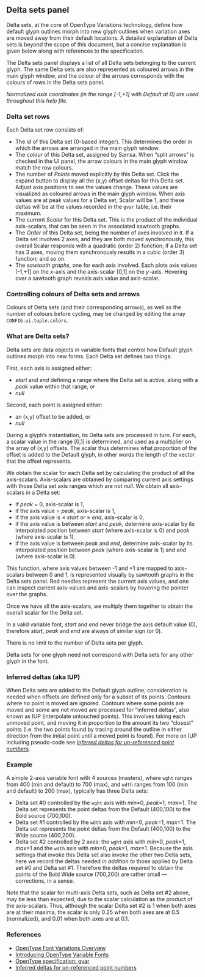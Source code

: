 ## Delta sets panel

Delta sets, at the core of OpenType Variations technology, define how default glyph outlines morph into new glyph outlines when variation axes are moved away from their default locations. A detailed explanation of Delta sets is beyond the scope of this document, but a concise explanation is given below along with references to the specification.

The Delta sets panel displays a list of all Delta sets belonging to the current glyph. The same Delta sets are also represented as coloured arrows in the main glyph window, and the colour of the arrows corresponds with the colours of rows in the Delta sets panel.

*Normalized axis coordinates (in the range [-1,+1] with Default at 0) are used throughout this help file.*

### Delta set rows

Each Delta set row consists of:

* The _id_ of this Delta set (0-based integer). This determines the order in which the arrows are arranged in the main glyph window.
* The _colour_ of this Delta set, assigned by Samsa. When “split arrows” is checked in the UI panel, the arrow colours in the main glyph window match the row colours.
* The number of _Points_ moved explicitly by this Delta set. Click the expand button to display all the (x,y) offset deltas for this Delta set. Adjust axis positions to see the values change. These values are visualized as coloured arrows in the main glyph window. When axis values are at peak values for a Delta set, Scalar will be 1, and these deltas will be at the values recorded in the `gvar` table, i.e. their maximum.
* The current _Scalar_ for this Delta set. This is the product of the individual axis-scalars, that can be seen in the associated sawtooth graphs.
* The _Order_ of this Delta set, being the number of axes involved in it. If a Delta set involves 2 axes, and they are both moved synchronously, this overall Scalar responds with a quadratic (order 2) function; if a Delta set has 3 axes, moving them synchronously results in a cubic (order 3) function; and so on.
* The _sawtooth graphs_, one for each axis involved. Each plots axis values [-1,+1] on the _x_-axis and the axis-scalar [0,1] on the _y_-axis. Hovering over a sawtooth graph reveals axis value and axis-scalar.

### Controlling colours of Delta sets and arrows

Colours of Delta sets (and their corresponding arrows), as well as the number of colours before cycling, may be changed by editing the array `CONFIG.ui.tuple.colors`.

### What are Delta sets?

Delta sets are data objects in variable fonts that control how Default glyph outlines morph into new forms. Each Delta set defines two things:

First, each axis is assigned either:

* _start_ and _end_ defining a range where the Delta set is active, along with a _peak_ value within that range, or
* _null_

Second, each point is assigned either:

* an (x,y) offset to be added, or
* _null_

During a glyph’s instantiation, its Delta sets are processed in turn. For each, a scalar value in the range [0,1] is determined, and used as a multiplier on the array of (x,y) offsets. The scalar thus determines what proportion of the offset is added to the Default glyph, in other words the length of the vector that the offset represents.

We obtain the scalar for each Delta set by calculating the product of all the axis-scalars. Axis-scalars are obtained by comparing current axis settings with those Delta set axis ranges which are not _null_. We obtain all axis-scalars in a Delta set:

* if _peak_ = 0, axis-scalar is 1,
* if the axis value = _peak_, axis-scalar is 1,
* if the axis value is ≤ _start_ or ≥ _end_, axis-scalar is 0,
* if the axis value is between _start_ and _peak_, determine axis-scalar by its interpolated position between _start_ (where axis-scalar is 0) and _peak_ (where axis-scalar is 1),
* if the axis value is between _peak_ and _end_, determine axis-scalar by its interpolated position between _peak_ (where axis-scalar is 1) and _end_ (where axis-scalar is 0).

This function, where axis values between -1 and +1 are mapped to axis-scalars between 0 and 1, is represented visually by sawtooth graphs in the Delta sets panel. Red needles represent the current axis values, and one can inspect current axis-values and axis-scalars by hovering the pointer over the graphs.

Once we have all the axis-scalars, we multiply them together to obtain the overall scalar for the Delta set.

In a valid variable font, _start_ and _end_ never bridge the axis default value (0), therefore _start_, _peak_ and _end_ are always of similar sign (or 0).

There is no limit to the number of Delta sets per glyph.

Delta sets for one glyph need not correspond with Delta sets for any other glyph in the font.

### Inferred deltas (aka IUP)

When Delta sets are added to the Default glyph outline, consideration is needed when offsets are defined only for a subset of its points. Contours where no point is moved are ignored. Contours where some points are moved and some are not moved are processed for “inferred deltas”, also known as IUP (interpolate untouched points). This involves taking each unmoved point, and moving it in proportion to the amount its two “closest” points (i.e. the two points found by tracing around the outline in either direction from the initial point until a moved point is found). For more on IUP including pseudo-code see [_Inferred deltas for un-referenced point numbers_](https://docs.microsoft.com/en-us/typography/opentype/spec/gvar#inferred-deltas-for-un-referenced-point-numbers).

### Example

A simple 2-axis variable font with 4 sources (masters), where `wght` ranges from 400 (min and default) to 700 (max), and `wdth` ranges from 100 (min and default) to 200 (max), typically has three Delta sets:

* Delta set #0 controlled by the `wght` axis with _min_=0, _peak_=1, _max_=1. The Delta set represents the point deltas from the Default (400,100) to the Bold source (700,100).
* Delta set #1 controlled by the `wdth` axis with _min_=0, _peak_=1, _max_=1. The Delta set represents the point deltas from the Default (400,100) to the Wide source (400,200).
* Delta set #2 controlled by 2 axes: the `wght` axis with _min_=0, _peak_=1, _max_=1 and the `wdth` axis with _min_=0, _peak_=1, _max_=1. Because the axis settings that invoke this Delta set also invoke the other two Delta sets, here we record the deltas needed _in addition to_ those applied by Delta set #0 and Delta set #1. Therefore the deltas required to obtain the points of the Bold Wide source (700,200) are rather small — corrections, in a sense.

Note that the scalar for multi-axis Delta sets, such as Delta set #2 above, may be less than expected, due to the scalar calculation as the product of the axis-scalars. Thus, although the scalar Delta set #2 is 1 when both axes are at their maxima, the scalar is only 0.25 when both axes are at 0.5 (normalized), and 0.01 when both axes are at 0.1.

### References

* [OpenType Font Variations Overview](https://docs.microsoft.com/en-us/typography/opentype/spec/otvaroverview)
* [Introducing OpenType Variable Fonts](https://medium.com/variable-fonts/https-medium-com-tiro-introducing-opentype-variable-fonts-12ba6cd2369)
* [OpenType specification: gvar](https://docs.microsoft.com/en-us/typography/opentype/spec/gvar)
* [Inferred deltas for un-referenced point numbers](https://docs.microsoft.com/en-us/typography/opentype/spec/gvar#inferred-deltas-for-un-referenced-point-numbers)